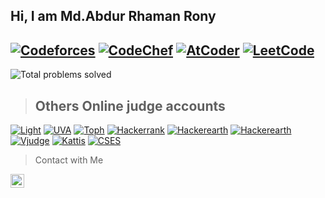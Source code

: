 ## Hi, I am Md.Abdur Rhaman Rony

[![Codeforces](https://img.shields.io/badge/Codeforces-1619-blue?style=for-the-badge&logo=codeforces)](https://codeforces.com/profile/ar_rony1)  [![CodeChef](https://img.shields.io/badge/CodeChef-1915-purple?style=for-the-badge&logo=codechef)](https://www.codechef.com/users/ar_rony1)    [![AtCoder](https://img.shields.io/badge/AtCoder-960-brightgreen?style=for-the-badge&logo=atcoder)](https://atcoder.jp/users/ar_rony1)  [![LeetCode](https://img.shields.io/badge/LeetCode-1770-blue?style=for-the-badge&logo=leetcode)](https://leetcode.com/u/ar_rony1/)
---
![Total problems solved](https://img.shields.io/badge/Total%20problems%20solved-~4000-brightgreen?style=for-the-badge&logoColor=white&logo=toph)
> ## Others Online judge accounts
[![Light ](https://img.shields.io/badge/LightOj%20-ar_rony1-brightgreen?style=for-the-badge&logo=lightroom)](https://lightoj.com/user/rhamanrony12)  [![UVA](https://img.shields.io/badge/UVA%20-ar_rony1-brightgreen?style=for-the-badge&logoColor=white&logo=uva)](https://uhunt.onlinejudge.org/id/1130825)   [![Toph](https://img.shields.io/badge/Toph%20-ar_rony1-brightgreen?style=for-the-badge&logoColor=white&logo=toph)](https://toph.co/u/ar_rony1)  [![Hackerrank](https://img.shields.io/badge/Hackerrank%20-ar_rony1-brightgreen?style=for-the-badge&logoColor=white&logo=toph)](https://www.hackerrank.com/profile/ar_rony)  [![Hackerearth](https://img.shields.io/badge/Hackerearth%20-ar_rony1-brightgreen?style=for-the-badge&logoColor=white&logo=toph)](https://https://www.hackerearth.com/@ar_rony1)  [![Hackerearth](https://img.shields.io/badge/Hackerearth%20-ar_rony1-brightgreen?style=for-the-badge&logoColor=white&logo=toph)](https://https://www.hackerearth.com/@ar_rony1)  [![Vjudge](https://img.shields.io/badge/Vjudge%20-Rony129-brightgreen?style=for-the-badge&logoColor=white&logo=toph)](https://vjudge.net/user/Rony129) [![Kattis](https://img.shields.io/badge/Kattis%20-Rony-brightgreen?style=for-the-badge&logoColor=white&logo=toph)](https://open.kattis.com/users/rony1?tab=submissions) [![CSES](https://img.shields.io/badge/CSES%20-Rony-brightgreen?style=for-the-badge&logoColor=white&logo=toph)](https://cses.fi/user/25246) 
<!-- ![Codeforces](https://img.shields.io/badge/dynamic/json?color=blue&label=Codeforces&query=$.result[0].rating&url=https://codeforces.com/api/user.info?handles=ar_rony1&style=for-the-badge&logo=codeforces) 
-->

 > Contact with Me

<a href="https://www.linkedin.com/in/md-abdur-rhaman-rony-108ab51aa/">
  <img src="https://i.ibb.co/5j0XpDR/linkedin.png" alt="LinkedIn" width="22px" />
</a>


<!-- Replace "images/" with the actual path to your images folder -->


<!-- Adjust the image links and URLs accordingly with your own social media profiles -->


